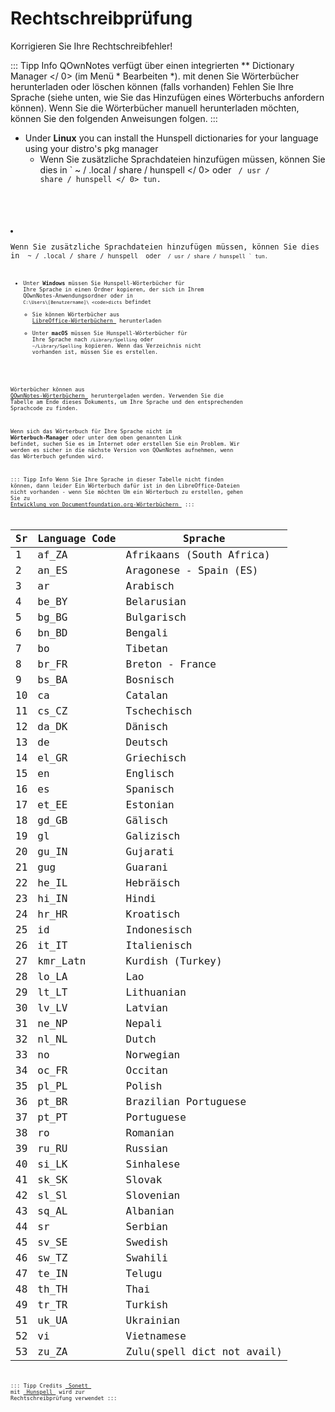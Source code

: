 # Rechtschreibprüfung

Korrigieren Sie Ihre Rechtschreibfehler!

::: Tipp Info QOwnNotes verfügt über einen integrierten ** Dictionary Manager </ 0> (im Menü * Bearbeiten *). mit denen Sie Wörterbücher herunterladen oder löschen können (falls vorhanden) Fehlen Sie Ihre Sprache (siehe unten, wie Sie das Hinzufügen eines Wörterbuchs anfordern können). Wenn Sie die Wörterbücher manuell herunterladen möchten, können Sie den folgenden Anweisungen folgen. :::</p>

- Under **Linux** you can install the Hunspell dictionaries for your language using your distro's pkg manager
    - Wenn Sie zusätzliche Sprachdateien hinzufügen müssen, können Sie dies in ` ~ / .local / share / hunspell </ 0> oder <code> / usr / share / hunspell </ 0> tun.</p></li>
<li><p spaces-before="0">Wenn Sie zusätzliche Sprachdateien hinzufügen müssen, können Sie dies in <code> ~ / .local / share / hunspell </ 0> oder <code> / usr / share / hunspell ` tun.

- Unter **Windows** müssen Sie Hunspell-Wörterbücher für Ihre Sprache in einen Ordner kopieren, der sich in Ihrem QOwnNotes-Anwendungsordner oder in `C:\Users\[Benutzername]\ <code>dicts` befindet
    - Sie können Wörterbücher aus [ LibreOffice-Wörterbüchern ](https://github.com/LibreOffice/dictionaries) herunterladen
    - Unter **macOS** müssen Sie Hunspell-Wörterbücher für Ihre Sprache nach `/Library/Spelling` oder `~/Library/Spelling` kopieren. Wenn das Verzeichnis nicht vorhanden ist, müssen Sie es erstellen.

Wörterbücher können aus [ QOwnNotes-Wörterbüchern ](https://github.com/qownnotes/dictionaries) heruntergeladen werden. Verwenden Sie die Tabelle am Ende dieses Dokuments, um Ihre Sprache und den entsprechenden Sprachcode zu finden.

Wenn sich das Wörterbuch für Ihre Sprache nicht im **Wörterbuch-Manager** oder unter dem oben genannten Link befindet, suchen Sie es im Internet oder erstellen Sie ein Problem. Wir werden es sicher in die nächste Version von QOwnNotes aufnehmen, wenn das Wörterbuch gefunden wird.

::: Tipp Info Wenn Sie Ihre Sprache in dieser Tabelle nicht finden können, dann leider Ein Wörterbuch dafür ist in den LibreOffice-Dateien nicht vorhanden - wenn Sie möchten Um ein Wörterbuch zu erstellen, gehen Sie zu [ Entwicklung von Documentfoundation.org-Wörterbüchern ](https://wiki.documentfoundation.org/Development/Dictionaries) :::

| Sr | Language Code | Sprache                    |
| -- | ------------- | -------------------------- |
| 1  | af_ZA         | Afrikaans (South Africa)   |
| 2  | an_ES         | Aragonese - Spain (ES)     |
| 3  | ar            | Arabisch                   |
| 4  | be_BY         | Belarusian                 |
| 5  | bg_BG         | Bulgarisch                 |
| 6  | bn_BD         | Bengali                    |
| 7  | bo            | Tibetan                    |
| 8  | br_FR         | Breton - France            |
| 9  | bs_BA         | Bosnisch                   |
| 10 | ca            | Catalan                    |
| 11 | cs_CZ         | Tschechisch                |
| 12 | da_DK         | Dänisch                    |
| 13 | de            | Deutsch                    |
| 14 | el_GR         | Griechisch                 |
| 15 | en            | Englisch                   |
| 16 | es            | Spanisch                   |
| 17 | et_EE         | Estonian                   |
| 18 | gd_GB         | Gälisch                    |
| 19 | gl            | Galizisch                  |
| 20 | gu_IN         | Gujarati                   |
| 21 | gug           | Guarani                    |
| 22 | he_IL         | Hebräisch                  |
| 23 | hi_IN         | Hindi                      |
| 24 | hr_HR         | Kroatisch                  |
| 25 | id            | Indonesisch                |
| 26 | it_IT         | Italienisch                |
| 27 | kmr_Latn      | Kurdish (Turkey)           |
| 28 | lo_LA         | Lao                        |
| 29 | lt_LT         | Lithuanian                 |
| 30 | lv_LV         | Latvian                    |
| 31 | ne_NP         | Nepali                     |
| 32 | nl_NL         | Dutch                      |
| 33 | no            | Norwegian                  |
| 34 | oc_FR         | Occitan                    |
| 35 | pl_PL         | Polish                     |
| 36 | pt_BR         | Brazilian Portuguese       |
| 37 | pt_PT         | Portuguese                 |
| 38 | ro            | Romanian                   |
| 39 | ru_RU         | Russian                    |
| 40 | si_LK         | Sinhalese                  |
| 41 | sk_SK         | Slovak                     |
| 42 | sl_Sl         | Slovenian                  |
| 43 | sq_AL         | Albanian                   |
| 44 | sr            | Serbian                    |
| 45 | sv_SE         | Swedish                    |
| 46 | sw_TZ         | Swahili                    |
| 47 | te_IN         | Telugu                     |
| 48 | th_TH         | Thai                       |
| 49 | tr_TR         | Turkish                    |
| 51 | uk_UA         | Ukrainian                  |
| 52 | vi            | Vietnamese                 |
| 53 | zu_ZA         | Zulu(spell dict not avail) |

::: Tipp Credits [ Sonett ](https://github.com/KDE/sonnet) mit [ Hunspell ](https://hunspell.github.io/) wird zur Rechtschreibprüfung verwendet :::
